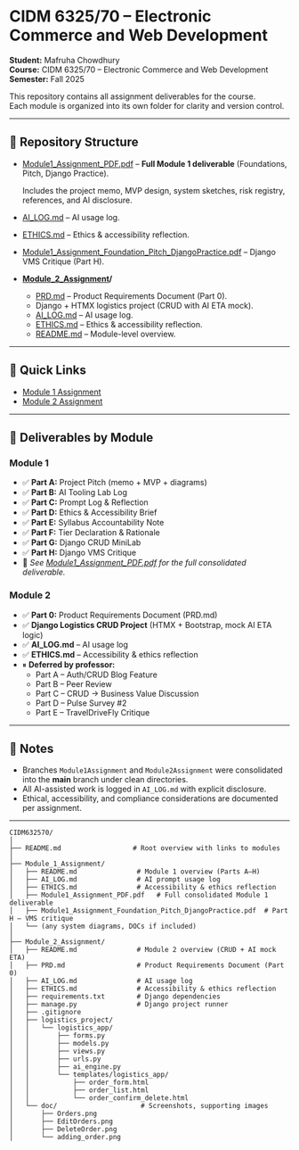 # CIDM 6325/70 – Electronic Commerce and Web Development

**Student:** Mafruha Chowdhury  
**Course:** CIDM 6325/70 – Electronic Commerce and Web Development  
**Semester:** Fall 2025  

This repository contains all assignment deliverables for the course.  
Each module is organized into its own folder for clarity and version control.

---

## 📂 Repository Structure

  - [Module1_Assignment_PDF.pdf](https://github.com/Mafruha17/CIDM632570/raw/main/Module_1_Assignment/DOC/Module1_Assignment_PDF.pdf) – **Full Module 1 deliverable** (Foundations, Pitch, Django Practice).  
  
    Includes the project memo, MVP design, system sketches, risk registry, references, and AI disclosure. 
 
  - [AI_LOG.md](./Module_1_Assignment/AI_LOG.md) – AI usage log.  
  - [ETHICS.md](./Module_1_Assignment/ETHICS.md) – Ethics & accessibility reflection.  
  - [Module1_Assignment_Foundation_Pitch_DjangoPractice.pdf](./Module_1_Assignment/DOC/Module1_Assignment.pdf) – Django VMS Critique (Part H).  

- **[Module_2_Assignment](./Module_2_Assignment)/**
  - [PRD.md](./Module_2_Assignment/PRD.md) – Product Requirements Document (Part 0).  
  - Django + HTMX logistics project (CRUD with AI ETA mock).  
  - [AI_LOG.md](./Module_2_Assignment/AI_LOG.md) – AI usage log.  
  - [ETHICS.md](./Module_2_Assignment/ETHICS.md) – Ethics & accessibility reflection.  
  - [README.md](./Module_2_Assignment/README.md) – Module-level overview.  

---

## 🔗 Quick Links
- [Module 1 Assignment](./Module_1_Assignment)  
- [Module 2 Assignment](./Module_2_Assignment)  

---

## 📑 Deliverables by Module

### Module 1
- ✅ **Part A:** Project Pitch (memo + MVP + diagrams)  
- ✅ **Part B:** AI Tooling Lab Log  
- ✅ **Part C:** Prompt Log & Reflection  
- ✅ **Part D:** Ethics & Accessibility Brief  
- ✅ **Part E:** Syllabus Accountability Note  
- ✅ **Part F:** Tier Declaration & Rationale  
- ✅ **Part G:** Django CRUD MiniLab  
- ✅ **Part H:** Django VMS Critique  
- 📌 *See [Module1_Assignment_PDF.pdf](./Module_1_Assignment/DOC/Module1_Assignment_PDF.pdf) for the full consolidated deliverable.*   


### Module 2
- ✅ **Part 0:** Product Requirements Document (PRD.md)  
- ✅ **Django Logistics CRUD Project** (HTMX + Bootstrap, mock AI ETA logic)  
- ✅ **AI_LOG.md** – AI usage log  
- ✅ **ETHICS.md** – Accessibility & ethics reflection  
- ⏸ **Deferred by professor:**  
  - Part A – Auth/CRUD Blog Feature  
  - Part B – Peer Review  
  - Part C – CRUD → Business Value Discussion  
  - Part D – Pulse Survey #2  
  - Part E – TravelDriveFly Critique  


---

## 📌 Notes
- Branches `Module1Assignment` and `Module2Assignment` were consolidated into the **main** branch under clean directories.  
- All AI-assisted work is logged in `AI_LOG.md` with explicit disclosure.  
- Ethical, accessibility, and compliance considerations are documented per assignment.  
---

```
CIDM632570/
│
├── README.md                  # Root overview with links to modules
│
├── Module_1_Assignment/
│   ├── README.md               # Module 1 overview (Parts A–H)
│   ├── AI_LOG.md               # AI prompt usage log
│   ├── ETHICS.md               # Accessibility & ethics reflection
│   ├── Module1_Assignment_PDF.pdf   # Full consolidated Module 1 deliverable
│   ├── Module1_Assignment_Foundation_Pitch_DjangoPractice.pdf  # Part H – VMS critique
│   └── (any system diagrams, DOCs if included)
│
├── Module_2_Assignment/
│   ├── README.md               # Module 2 overview (CRUD + AI mock ETA)
│   ├── PRD.md                  # Product Requirements Document (Part 0)
│   ├── AI_LOG.md               # AI usage log
│   ├── ETHICS.md               # Accessibility & ethics reflection
│   ├── requirements.txt        # Django dependencies
│   ├── manage.py               # Django project runner
│   ├── .gitignore
│   ├── logistics_project/
│   │   └── logistics_app/
│   │       ├── forms.py
│   │       ├── models.py
│   │       ├── views.py
│   │       ├── urls.py
│   │       ├── ai_engine.py
│   │       └── templates/logistics_app/
│   │           ├── order_form.html
│   │           ├── order_list.html
│   │           └── order_confirm_delete.html
│   └── doc/                     # Screenshots, supporting images
│       ├── Orders.png
│       ├── EditOrders.png
│       ├── DeleteOrder.png
│       └── adding_order.png
